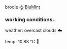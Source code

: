 brodie @ [BluMint](https://www.linkedin.com/company/blumint-io/)

<!--weather_start-->
### working conditions..

weather: overcast clouds ☁️

temp: 10.88 °C 👕

<!--weather_end-->
